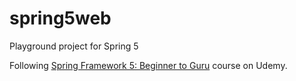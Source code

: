# spring5web
Playground project for Spring 5

Following [Spring Framework 5: Beginner to Guru](https://www.udemy.com/spring-framework-5-beginner-to-guru/) course on Udemy.
